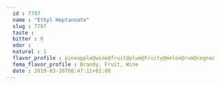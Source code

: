 ```yaml
---
  id : 7797
  name : "Ethyl Heptanoate"
  slug : 7797
  taste : 
  bitter : 0
  odor : 
  natural : 1
  flavor_profile : pineapple@wine@fruit@plum@fruity@melon@rum@cognac
  fema_flavor_profile : Brandy, Fruit, Wine
  date : 2019-03-26T08:47:11+01:00
---
```




